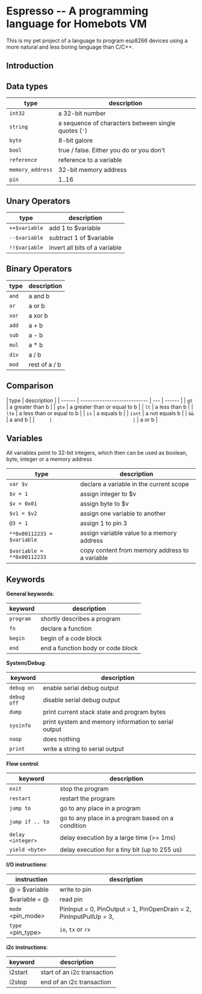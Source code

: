 # Espresso -- A programming language for Homebots VM

This is my pet project of a language to program esp8266 devices using a more natural and less boring language than C/C++.

## Introduction

## Data types

| type             | description                                          |
| ---------------- | ---------------------------------------------------- |
| `int32`          | a 32-bit number                                      |
| `string`         | a sequence of characters between single quotes (`'`) |
| `byte`           | 8-bit galore                                         |
| `bool`           | true / false. Either you do or you don't             |
| `reference`      | reference to a variable                              |
| `memory_address` | 32-bit memory address                                |
| `pin`            | 1..16                                                |

## Unary Operators

| type          | description                   |
| ------------- | ----------------------------- |
| `++$variable` | add 1 to $variable            |
| `--$variable` | subtract 1 of $variable       |
| `!!$variable` | invert all bits of a variable |

## Binary Operators

| type  | description   |
| ----- | ------------- |
| `and` | a and b       |
| `or ` | a or b        |
| `xor` | a xor b       |
| `add` | a + b         |
| `sub` | a - b         |
| `mul` | a \* b        |
| `div` | a / b         |
| `mod` | rest of a / b |

## Comparison

| type   | description                  |
| ------ | ---------------------------- | --- | ------ |
| `gt`   | a greater than b             |
| `gte`  | a greater than or equal to b |
| `lt`   | a less than b                |
| `lte`  | a less than or equal to b    |
| `is`   | a equals b                   |
| `isnt` | a not equals b               |
| `&&`   | a and b                      |
| `      |                              | `   | a or b |

## Variables

All variables point to 32-bit integers, which then can be used as boolean, byte, integer or a memory address

| type                       | description                                    |
| -------------------------- | ---------------------------------------------- |
| `var $v`                   | declare a variable in the current scope        |
| `$v = 1`                   | assign integer to $v                           |
| `$v = 0x01`                | assign byte to $v                              |
| `$v1 = $v2`                | assign one variable to another                 |
| `@3 = 1`                   | assign 1 to pin 3                              |
| `**0x00112233 = $variable` | assign variable value to a memory address      |
| `$variable = **0x00112233` | copy content from memory address to a variable |

## Keywords

**General keywords**:

| keyword   | description                       |
| --------- | --------------------------------- |
| `program` | shortly describes a program       |
| `fn`      | declare a function                |
| `begin`   | begin of a code block             |
| `end`     | end a function body or code block |

**System/Debug**:

| keyword     | description                                          |
| ----------- | ---------------------------------------------------- |
| `debug on`  | enable serial debug output                           |
| `debug off` | disable serial debug output                          |
| `dump`      | print current stack state and program bytes          |
| `sysinfo`   | print system and memory information to serial output |
| `noop`      | does nothing                                         |
| `print`     | write a string to serial output                      |

**Flow control**:

| keyword           | description                                       |
| ----------------- | ------------------------------------------------- |
| `exit`            | stop the program                                  |
| `restart`         | restart the program                               |
| `jump to`         | go to any place in a program                      |
| `jump if .. to`   | go to any place in a program based on a condition |
| `delay <integer>` | delay execution by a large time (>= 1ms)          |
| `yield <byte>`    | delay execution for a tiny bit (up to 255 us)     |

**I/O instructions**:

| instruction             | description                                                        |
| ----------------------- | ------------------------------------------------------------------ |
| @<pin> = $variable      | write to pin                                                       |
| $variable = @<pin>      | read pin                                                           |
| `mode` <pin> <pin_mode> | PinInput = 0, PinOutput = 1, PinOpenDrain = 2, PinInputPullUp = 3, |
| `type` <pin> <pin_type> | `io`, `tx` or `rx`                                                 |

**i2c instructions**:

| keyword | description                 |
| ------- | --------------------------- |
| i2start | start of an i2c transaction |
| i2stop  | end of an i2c transaction   |
